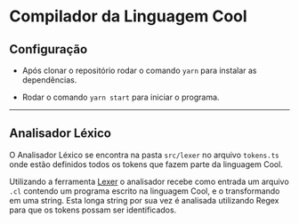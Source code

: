 # Compilador da Linguagem Cool

## Configuração

- Após clonar o repositório rodar o comando `yarn` para instalar as dependências.

- Rodar o comando `yarn start` para iniciar o programa.

<hr>

## Analisador Léxico

O Analisador Léxico se encontra na pasta `src/lexer` no arquivo `tokens.ts` onde estão definidos todos os tokens que fazem parte da linguagem Cool.

Utilizando a ferramenta [Lexer](https://github.com/aaditmshah/lexer) o analisador recebe como entrada um arquivo `.cl` contendo um programa escrito na linguagem Cool, e o transformando em uma string. Esta longa string por sua vez é analisada utilizando Regex para que os tokens possam ser identificados.

